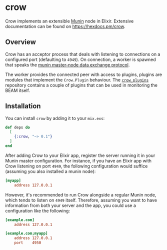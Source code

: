 # crow

Crow implements an extensible [Munin](http://munin-monitoring.org/) node in
Elixir. Extensive documentation can be found on https://hexdocs.pm/crow.

## Overview

Crow has an acceptor process that deals with listening to
connections on a configured port (defaulting to `4949`). On connection, a
worker is spawned that speaks the [munin master-node data exchange
protocol](http://guide.munin-monitoring.org/en/latest/master/network-protocol.html#network-protocol).

The worker provides the connected peer with access to plugins, plugins are
modules that implement the `Crow.Plugin` behaviour. The
[`crow_plugins`](https://github.com/jchristgit/crow_plugins) repository contains
a couple of plugins that can be used in monitoring the BEAM itself.

## Installation

You can install `crow` by adding it to your `mix.exs`:

```elixir
def deps do
  [
    {:crow, "~> 0.1"}
  ]
end
```

After adding Crow to your Elixir app, register the server running it in your
Munin master configuration. For instance, if you have an Elixir app with Crow
listening on port `4949`, the following configuration would suffice (assuming
you also installed a munin node):

```ini
[myapp]
    address 127.0.0.1
```

However, it's recommended to run Crow alongside a regular Munin node, which
tends to listen on `4949` itself. Therefore, assuming you want to have
information from both your server and the app, you could use a configuration
like the following:

```ini
[example.com]
    address 127.0.0.1

[example.com;myapp]
    address 127.0.0.1
    port    4950
```

<!-- vim: set textwidth=80 sw=2 ts=2: -->
